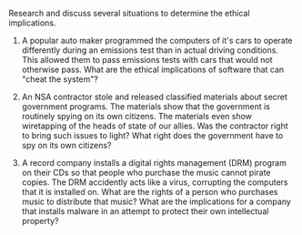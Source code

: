 Research and discuss several situations to determine the ethical implications.

1) A popular auto maker programmed the computers of it's cars to operate differently during an emissions test than in actual driving conditions.  This allowed them to pass emissions tests with cars that would not otherwise pass.  What are the ethical implications of software that can "cheat the system"?

2) An NSA contractor stole and released classified materials about secret government programs.  The materials show that the government is routinely spying on its own citizens.  The materials even show wiretapping of the heads of state of our allies.  Was the contractor right to bring such issues to light?  What right does the government have to spy on its own citizens?

3) A record company installs a digital rights management (DRM) program on their CDs so that people who purchase the music cannot pirate copies.  The DRM accidently acts like a virus, corrupting the computers that it is installed on.  What are the rights of a person who purchases music to distribute that music?  What are the implications for a company that installs malware in an attempt to protect their own intellectual property?